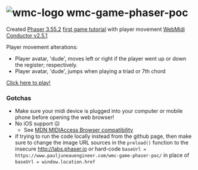 # ![wmc-logo](assets/images/favicon.ico) wmc-game-phaser-poc
Created [Phaser 3.55.2](https://newdocs.phaser.io/docs/3.55.2) [first game tutorial](https://phaser.io/tutorials/making-your-first-phaser-3-game/part1_) with player movement [WebMidi Conductor v2.5.1](https://github.com/pauljuneau/webmidi-conductor/tree/v2.5.1)

Player movement alterations: 
* Player avatar, 'dude', moves left or right if the player went up or down the register; respectively. 
* Player avatar, 'dude', jumps when playing a triad or 7th chord

[Click here to play!](https://www.pauljuneauengineer.com/wmc-game-phaser-poc/)

### Gotchas
* Make sure your midi device is plugged into your computer or mobile phone before opening the web browser!
* No iOS support :frowning_face: 
   * See [MDN MIDIAccess Browser compatibility](https://developer.mozilla.org/en-US/docs/Web/API/MIDIAccess)
* if trying to run the code locally instead from the github page, then make sure to change the image URL sources in the `preload()` function to the insecure http://labs.phaser.io or hard-code `baseUrl = https://www.pauljuneauengineer.com/wmc-game-phaser-poc/` in place of `baseUrl = window.location.href`